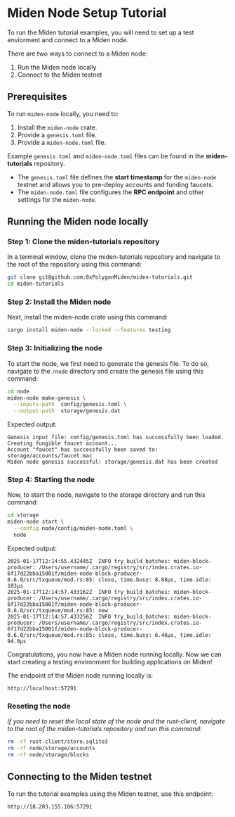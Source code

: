 # Miden Node Setup Tutorial

To run the Miden tutorial examples, you will need to set up a test enviorment and connect to a Miden node.

There are two ways to connect to a Miden node:
1) Run the Miden node locally
2) Connect to the Miden testnet

## Prerequisites

To run `miden-node` locally, you need to:  

1. Install the `miden-node` crate.  
2. Provide a `genesis.toml` file.  
3. Provide a `miden-node.toml` file.  

Example `genesis.toml` and `miden-node.toml` files can be found in the **miden-tutorials** repository.  

- The `genesis.toml` file defines the **start timestamp** for the `miden-node` testnet and allows you to pre-deploy accounts and funding faucets.  
- The `miden-node.toml` file configures the **RPC endpoint** and other settings for the `miden-node`.

## Running the Miden node locally

### Step 1: Clone the miden-tutorials repository
In a terminal window, clone the miden-tutorials repository and navigate to the root of the repository using this command:
```bash
git clone git@github.com:0xPolygonMiden/miden-tutorials.git
cd miden-tutorials
```

### Step 2: Install the Miden node
Next, install the miden-node crate using this command:
```bash
cargo install miden-node --locked --features testing
```

### Step 3: Initializing the node
To start the node, we first need to generate the genesis file. To do so, navigate to the `/node` directory and create the genesis file using this command:
```bash
cd node
miden-node make-genesis \
  --inputs-path  config/genesis.toml \
  --output-path  storage/genesis.dat
```

Expected output:
```
Genesis input file: config/genesis.toml has successfully been loaded.
Creating fungible faucet account...
Account "faucet" has successfully been saved to: storage/accounts/faucet.mac
Miden node genesis successful: storage/genesis.dat has been created
```

### Step 4: Starting the node
Now, to start the node, navigate to the storage directory and run this command:
```bash
cd storage
miden-node start \
  --config node/config/miden-node.toml \
  node
```

Expected output:
```
2025-01-17T12:14:55.432445Z  INFO try_build_batches: miden-block-producer: /Users/username/.cargo/registry/src/index.crates.io-6f17d22bba15001f/miden-node-block-producer-0.6.0/src/txqueue/mod.rs:85: close, time.busy: 8.88µs, time.idle: 103µs
2025-01-17T12:14:57.433162Z  INFO try_build_batches: miden-block-producer: /Users/username/.cargo/registry/src/index.crates.io-6f17d22bba15001f/miden-node-block-producer-0.6.0/src/txqueue/mod.rs:85: new
2025-01-17T12:14:57.433256Z  INFO try_build_batches: miden-block-producer: /Users/username/.cargo/registry/src/index.crates.io-6f17d22bba15001f/miden-node-block-producer-0.6.0/src/txqueue/mod.rs:85: close, time.busy: 6.46µs, time.idle: 94.0µs
```

Congratulations, you now have a Miden node running locally. Now we can start creating a testing environment for building applications on Miden!

The endpoint of the Miden node running locally is:
```
http://localhost:57291
```

### Reseting the node
*If you need to reset the local state of the node and the rust-client, navigate to the root of the miden-tutorials repository and run this command:*
```bash 
rm -rf rust-client/store.sqlite3 
rm -rf node/storage/accounts
rm -rf node/storage/blocks
```

## Connecting to the Miden testnet
To run the tutorial examples using the Miden testnet, use this endpoint:
```bash
http://18.203.155.106:57291
```
